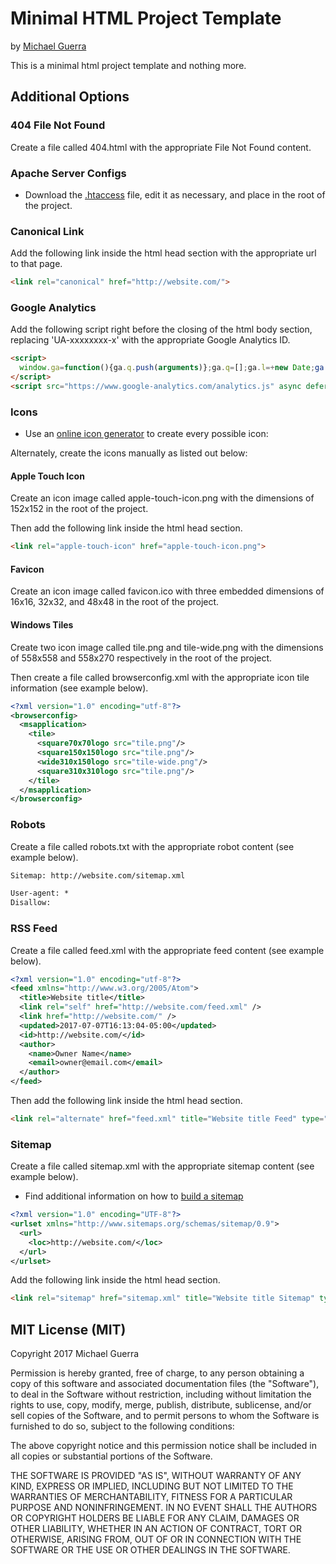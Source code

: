 # Minimal HTML Project Template

by [Michael Guerra](http://msguerra74.com)

This is a minimal html project template and nothing more.

## Additional Options

### 404 File Not Found

Create a file called 404.html with the appropriate File Not Found content.

### Apache Server Configs

- Download the [.htaccess](https://raw.githubusercontent.com/h5bp/html5-boilerplate/master/dist/.htaccess) file, edit it as necessary, and place in the root of the project.

### Canonical Link

Add the following link inside the html head section with the appropriate url to that page.

```html
<link rel="canonical" href="http://website.com/">
```

### Google Analytics

Add the following script right before the closing of the html body section, replacing 'UA-xxxxxxxx-x' with the appropriate Google Analytics ID.

```html
<script>
  window.ga=function(){ga.q.push(arguments)};ga.q=[];ga.l=+new Date;ga('create','UA-xxxxxxxx-x','auto');ga('send','pageview')
</script>
<script src="https://www.google-analytics.com/analytics.js" async defer></script>
```

### Icons

- Use an [online icon generator](http://realfavicongenerator.net) to create every possible icon:

Alternately, create the icons manually as listed out below:

#### Apple Touch Icon

Create an icon image called apple-touch-icon.png with the dimensions of 152x152 in the root of the project.

Then add the following link inside the html head section.

```html
<link rel="apple-touch-icon" href="apple-touch-icon.png">
```

#### Favicon

Create an icon image called favicon.ico with three embedded dimensions of 16x16, 32x32, and 48x48 in the root of the project.

#### Windows Tiles

Create two icon image called tile.png and tile-wide.png with the dimensions of 558x558 and 558x270 respectively in the root of the project.

Then create a file called browserconfig.xml with the appropriate icon tile information (see example below).

```xml
<?xml version="1.0" encoding="utf-8"?>
<browserconfig>
  <msapplication>
    <tile>
      <square70x70logo src="tile.png"/>
      <square150x150logo src="tile.png"/>
      <wide310x150logo src="tile-wide.png"/>
      <square310x310logo src="tile.png"/>
    </tile>
  </msapplication>
</browserconfig>
```

### Robots

Create a file called robots.txt with the appropriate robot content (see example below).

```txt
Sitemap: http://website.com/sitemap.xml

User-agent: *
Disallow:
```

### RSS Feed

Create a file called feed.xml with the appropriate feed content (see example below).

```xml
<?xml version="1.0" encoding="utf-8"?>
<feed xmlns="http://www.w3.org/2005/Atom">
  <title>Website title</title>
  <link rel="self" href="http://website.com/feed.xml" />
  <link href="http://website.com/" />
  <updated>2017-07-07T16:13:04-05:00</updated>
  <id>http://website.com/</id>
  <author>
    <name>Owner Name</name>
    <email>owner@email.com</email>
  </author>
</feed>
```

Then add the following link inside the html head section.

```html
<link rel="alternate" href="feed.xml" title="Website title Feed" type="application/atom+xml">
```

### Sitemap

Create a file called sitemap.xml with the appropriate sitemap content (see example below).

- Find additional information on how to [build a sitemap](https://support.google.com/webmasters/answer/183668)

```xml
<?xml version="1.0" encoding="UTF-8"?>
<urlset xmlns="http://www.sitemaps.org/schemas/sitemap/0.9">
  <url>
    <loc>http://website.com/</loc>
  </url>
</urlset>
```

Add the following link inside the html head section.

```html
<link rel="sitemap" href="sitemap.xml" title="Website title Sitemap" type="application/xml">
```

## MIT License (MIT)

Copyright 2017 Michael Guerra

Permission is hereby granted, free of charge, to any person obtaining a copy of this software and associated documentation files (the "Software"), to deal in the Software without restriction, including without limitation the rights to use, copy, modify, merge, publish, distribute, sublicense, and/or sell copies of the Software, and to permit persons to whom the Software is furnished to do so, subject to the following conditions:

The above copyright notice and this permission notice shall be included in all copies or substantial portions of the Software.

THE SOFTWARE IS PROVIDED "AS IS", WITHOUT WARRANTY OF ANY KIND, EXPRESS OR IMPLIED, INCLUDING BUT NOT LIMITED TO THE WARRANTIES OF MERCHANTABILITY, FITNESS FOR A PARTICULAR PURPOSE AND NONINFRINGEMENT. IN NO EVENT SHALL THE AUTHORS OR COPYRIGHT HOLDERS BE LIABLE FOR ANY CLAIM, DAMAGES OR OTHER LIABILITY, WHETHER IN AN ACTION OF CONTRACT, TORT OR OTHERWISE, ARISING FROM, OUT OF OR IN CONNECTION WITH THE SOFTWARE OR THE USE OR OTHER DEALINGS IN THE SOFTWARE.